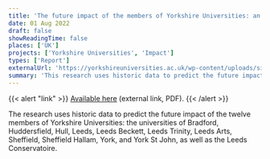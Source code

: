 ```yaml
---
title: 'The future impact of the members of Yorkshire Universities: an assessment'
date: 01 Aug 2022
draft: false
showReadingTime: false
places: ['UK']
projects: ['Yorkshire Universities', 'Impact']
types: ['Report']
externalUrl: 'https://yorkshireuniversities.ac.uk/wp-content/uploads/sites/15/2022/07/YU-Members-Future-Impact-Assessment-with-methodological-note.pdf'
summary: 'This research uses historic data to predict the future impact of the twelve members of Yorkshire Universities: the universities of Bradford, Huddersfield, Hull, Leeds, Leeds Beckett, Leeds Trinity, Leeds Arts, Sheffield, Sheffield Hallam, York, and York St John, as well as the Leeds Conservatoire.'
---
```


{{< alert "link" >}}
[Available here](https://yorkshireuniversities.ac.uk/wp-content/uploads/sites/15/2022/07/YU-Members-Future-Impact-Assessment-with-methodological-note.pdf) (external link, PDF).
{{< /alert >}}

The research uses historic data to predict the future impact of the twelve members of Yorkshire Universities: the universities of Bradford, Huddersfield, Hull, Leeds, Leeds Beckett, Leeds Trinity, Leeds Arts, Sheffield, Sheffield Hallam, York, and York St John, as well as the Leeds Conservatoire.